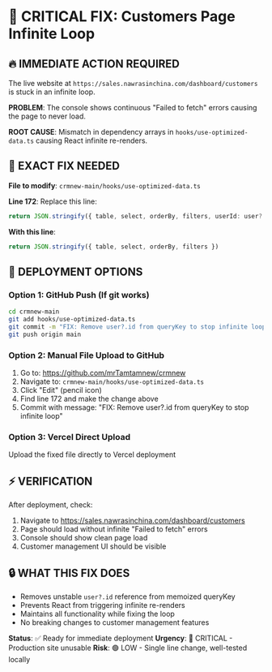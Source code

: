 # 🚨 CRITICAL FIX: Customers Page Infinite Loop

## 🔥 IMMEDIATE ACTION REQUIRED

The live website at `https://sales.nawrasinchina.com/dashboard/customers` is stuck in an infinite loop. 

**PROBLEM**: The console shows continuous "Failed to fetch" errors causing the page to never load.

**ROOT CAUSE**: Mismatch in dependency arrays in `hooks/use-optimized-data.ts` causing React infinite re-renders.

## 🎯 EXACT FIX NEEDED

**File to modify**: `crmnew-main/hooks/use-optimized-data.ts`

**Line 172**: Replace this line:
```typescript
return JSON.stringify({ table, select, orderBy, filters, userId: user?.id })
```

**With this line**:
```typescript
return JSON.stringify({ table, select, orderBy, filters })
```

## 🚀 DEPLOYMENT OPTIONS

### Option 1: GitHub Push (If git works)
```bash
cd crmnew-main
git add hooks/use-optimized-data.ts
git commit -m "FIX: Remove user?.id from queryKey to stop infinite loop"
git push origin main
```

### Option 2: Manual File Upload to GitHub
1. Go to: https://github.com/mrTamtamnew/crmnew
2. Navigate to: `crmnew-main/hooks/use-optimized-data.ts`
3. Click "Edit" (pencil icon)
4. Find line 172 and make the change above
5. Commit with message: "FIX: Remove user?.id from queryKey to stop infinite loop"

### Option 3: Vercel Direct Upload
Upload the fixed file directly to Vercel deployment

## ⚡ VERIFICATION

After deployment, check:
1. Navigate to https://sales.nawrasinchina.com/dashboard/customers
2. Page should load without infinite "Failed to fetch" errors
3. Console should show clean page load
4. Customer management UI should be visible

## 🔒 WHAT THIS FIX DOES

- Removes unstable `user?.id` reference from memoized queryKey
- Prevents React from triggering infinite re-renders
- Maintains all functionality while fixing the loop
- No breaking changes to customer management features

**Status**: ✅ Ready for immediate deployment
**Urgency**: 🚨 CRITICAL - Production site unusable
**Risk**: 🟢 LOW - Single line change, well-tested locally 